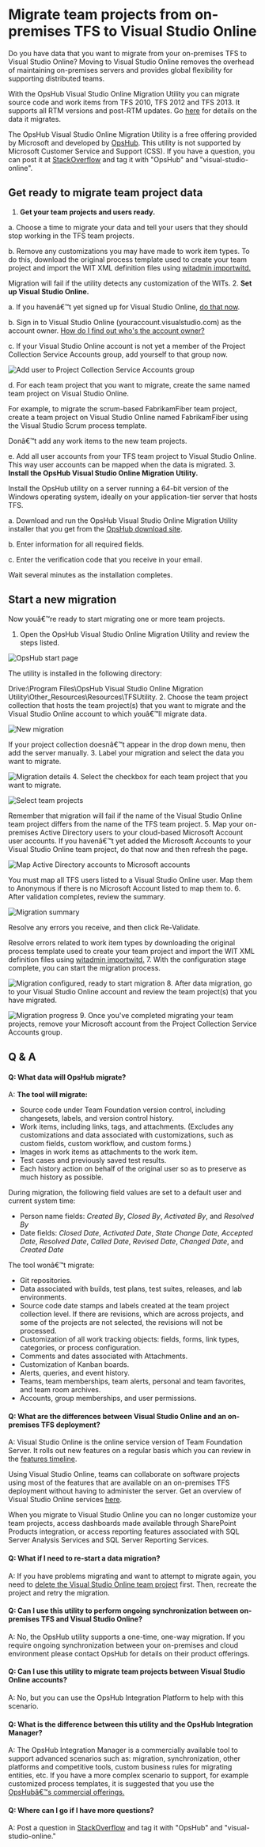 <properties
	pageTitle="Migrate team projects from on-premises TFS to Visual Studio Online"
  description="Migrate team projects from on-premises TFS to Visual Studio Online"
  services="visual-studio-online"
  documentationCenter = ""
  authors="terryaustin"
  manager="terryaustin"
  editor="terryaustin" /> 

# Migrate team projects from on-premises TFS to Visual Studio Online


Do you have data that you want to migrate from your on-premises TFS to Visual Studio Online? 
Moving to Visual Studio Online removes the overhead of maintaining on-premises servers and 
provides global flexibility for supporting distributed teams.



With the OpsHub Visual Studio Online Migration Utility you can migrate source code and work 
items from TFS 2010, TFS 2012 and TFS 2013. It supports all RTM versions and post-RTM updates. 
Go [here](migrate-team-projects-vs.md#what_data) for details on the data it migrates.



The OpsHub Visual Studio Online Migration Utility is a free offering provided by Microsoft 
and developed by [OpsHub](http://opshub.com/). This utility is not supported by Microsoft 
Customer Service and Support (CSS). If you have a question, you can post it at 
[StackOverflow](http://stackoverflow.com/) and tag it with "OpsHub" and "visual-studio-online".






## Get ready to migrate team project data

1. **Get your team projects and users ready.**



a.    Choose a time to migrate your data and tell your users that they should stop 
working in the TFS team projects.



b.    Remove any customizations you may have made to work item types. To do this, download 
the original process template used to create your team project and import the WIT XML 
definition files using [witadmin importwitd.](https://msdn.microsoft.com/library/dd312129.aspx)



Migration will fail if the utility detects any customization of the WITs.
2. **Set up Visual Studio Online.**



a.    If you havenâ€™t yet signed up for Visual Studio Online, 
[do that now](https://www.visualstudio.com/products/visual-studio-online-overview-vs).



b.    Sign in to Visual Studio Online (youraccount.visualstudio.com) as the account owner. 
[How do I find out who's the account owner?](change-account-ownership-vs.md)



c.    If your Visual Studio Online account is not yet a member of the Project Collection 
Service Accounts group, add yourself to that group now.



![Add user to Project Collection Service Accounts group](./media/migrate-team-projects-vs/ALM_OH_JoinGroup.png)



d.    For each team project that you want to migrate, create the same named team project 
on Visual Studio Online.



For example, to migrate the scrum-based FabrikamFiber team project, create a team 
project on Visual Studio Online named FabrikamFiber using the Visual Studio Scrum 
process template.



Donâ€™t add any work items to the new team projects.



e.    Add all user accounts from your TFS team project to Visual Studio Online. 
This way user accounts can be mapped when the data is migrated.
3. **Install the OpsHub Visual Studio Online Migration Utility.**



Install the OpsHub utility on a server running a 64-bit version of the Windows 
operating system, ideally on your application-tier server that hosts TFS.



a.    Download and run the OpsHub Visual Studio Online Migration Utility installer 
that you get from the [OpsHub download site](http://aka.ms/OpsHubVSOMigrationUtility).



b.    Enter information for all required fields.



c.    Enter the verification code that you receive in your email.



Wait several minutes as the installation completes.





## Start a new migration


Now youâ€™re ready to start migrating one or more team projects.


1. Open the OpsHub Visual Studio Online Migration Utility and review the steps listed.



![OpsHub start page](./media/migrate-team-projects-vs/ALM_OH_StartPage.png)



The utility is installed in the following directory:



Drive:\Program Files\OpsHub Visual Studio Online Migration Utility\Other\_Resources\Resources\TFSUtility.
2. Choose the team project collection that hosts the team project(s) that you want 
to migrate and the Visual Studio Online account to which youâ€™ll migrate data.



![New migration](./media/migrate-team-projects-vs/ALM_OH_NewMigration.png)



If your project collection doesnâ€™t appear in the drop down menu, then add the server manually.
3. Label your migration and select the data you want to migrate.



![Migration details](./media/migrate-team-projects-vs/ALM_OH_MigrationDetails.png)
4. Select the checkbox for each team project that you want to migrate.



![Select team projects](./media/migrate-team-projects-vs/ALM_OH_SelectTeamProjs.png)



Remember that migration will fail if the name of the Visual Studio Online team project 
differs from the name of the TFS team project.
5. Map your on-premises Active Directory users to your cloud-based Microsoft Account user 
accounts. If you havenâ€™t yet added the Microsoft Accounts to your Visual Studio Online team 
project, do that now and then refresh the page.



![Map Active Directory accounts to Microsoft accounts](./media/migrate-team-projects-vs/ALM_OH_MapUsers.png)



You must map all TFS users listed to a Visual Studio Online user. Map them to Anonymous 
if there is no Microsoft Account listed to map them to.
6. After validation completes, review the summary.



![Migration summary](./media/migrate-team-projects-vs/ALM_OH_MigrationSummary.png)



Resolve any errors you receive, and then click Re-Validate.



Resolve errors related to work item types by downloading the original process template 
used to create your team project and import the WIT XML definition files using 
[witadmin importwitd.](https://msdn.microsoft.com/library/dd312129.aspx)
7. With the configuration stage complete, you can start the migration process.



![Migration configured, ready to start migration](./media/migrate-team-projects-vs/ALM_OH_MigrationSummary_Config.png)
8. After data migration, go to your Visual Studio Online account and review the team 
project(s) that you have migrated.



![Migration progress](./media/migrate-team-projects-vs/ALM_OH_MigrationProgress.png)
9. Once you've completed migrating your team projects, remove your Microsoft account 
from the Project Collection Service Accounts group.





## Q &amp; A

#### Q:      What data will OpsHub migrate?


A:    **The tool will migrate:**


- Source code under Team Foundation version control, including changesets, labels,
and version control history.
- Work items, including links, tags, and attachments. (Excludes any customizations 
and data associated with customizations, such as custom fields, custom workflow, and custom forms.)
- Images in work items as attachments to the work item.
- Test cases and previously saved test results.
- Each history action on behalf of the original user so as to preserve as much 
history as possible.


During migration, the following field values are set to a default user and current system time:


- Person name fields: *Created By*, *Closed By*, *Activated By*, and *Resolved By*
- Date fields: *Closed Date*, *Activated Date*, *State Change Date*, *Accepted Date*, 
*Resolved Date*, *Called Date*, *Revised Date*, *Changed Date*, and *Created Date*


The tool wonâ€™t migrate:


- Git repositories.
- Data associated with builds, test plans, test suites, releases, and lab environments.
- Source code date stamps and labels created at the team project collection level. 
If there are revisions, which are across projects, and some of the projects are not selected, 
the revisions will not be processed.
- Customization of all work tracking objects: fields, forms, link types, categories, or 
process configuration.
- Comments and dates associated with Attachments.
- Customization of Kanban boards.
- Alerts, queries, and event history.
- Teams, team memberships, team alerts, personal and team favorites, and team room archives.
- Accounts, group memberships, and user permissions.





#### Q:        What are the differences between Visual Studio Online and an on-premises TFS deployment?


A:    Visual Studio Online is the online service version of Team Foundation Server. It rolls out new 
features on a regular basis which you can review in the 
[features timeline](https://www.visualstudio.com/news/release-archive-vso).



Using Visual Studio Online, teams can collaborate on software projects using most of the features 
that are available on an on-premises TFS deployment without having to administer the server. Get 
an overview of Visual Studio Online services [here](https://msdn.microsoft.com/magazine/dn519923.aspx).



When you migrate to Visual Studio Online you can no longer customize your team projects, access 
dashboards made available through SharePoint Products integration, or access reporting features 
associated with SQL Server Analysis Services and SQL Server Reporting Services.


#### Q:      What if I need to re-start a data migration?


A:    If you have problems migrating and want to attempt to migrate again, you need to 
[delete the Visual Studio Online team project](https://msdn.microsoft.com/library/ff357756.aspx) 
first. Then, recreate the project and retry the migration.


#### Q:      Can I use this utility to perform ongoing synchronization between on-premises TFS and Visual Studio Online?


A:    No, the OpsHub utility supports a one-time, one-way migration. If you require ongoing 
synchronization between your on-premises and cloud environment please contact OpsHub for details 
on their product offerings.


#### Q:        Can I use this utility to migrate team projects between Visual Studio Online accounts?


A:    No, but you can use the OpsHub Integration Platform to help with this scenario.


#### Q:        What is the difference between this utility and the OpsHub Integration Manager?


A:    The OpsHub Integration Manager is a commercially available tool to support advanced scenarios 
such as: migration, synchronization, other platforms and competitive tools, custom business rules 
for migrating entities, etc. If you have a more complex scenario to support, for example customized 
process templates, it is suggested that you use the [OpsHubâ€™s commercial offerings.](http://opshub.com/)


#### Q:     Where can I go if I have more questions?


A:    Post a question in [StackOverflow](http://stackoverflow.com/) and tag it with "OpsHub" 
and "visual-studio-online."
